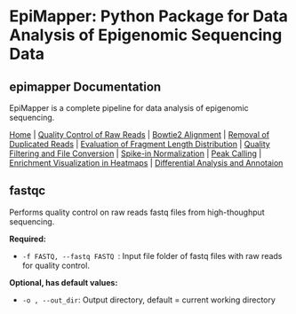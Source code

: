 # EpiMapper: Python Package for Data Analysis of Epigenomic Sequencing Data
## epimapper Documentation

EpiMapper is a complete pipeline for data analysis of epigenomic sequencing.



[Home](README.md) | [Quality Control of Raw Reads](docs/fastqc.md) | [Bowtie2 Alignment](docs/bowtie2_alignment.md) | [Removal of Duplicated Reads](docs/remove_duplicates.md) | [Evaluation of Fragment Length Distribution](docs/fragment_length.md) | [Quality Filtering and File Conversion](docs/filtering.md) | [Spike-in Normalization](docs/spike_in_calibration.md) | [Peak Calling](docs/peak_calling.md) | [Enrichment Visualization in Heatmaps](docs/heatmaps.md) | [Differential Analysis and Annotaion](docs/differential_analysis.md)


## fastqc

Performs quality control on raw reads fastq files from high-thoughput sequencing.
<p><strong>Required:</strong></p>
<ul>
  <li><code>-f FASTQ, --fastq FASTQ </code>: Input file folder of fastq files with raw reads for quality control.</li>
  
</ul>

<p><strong>Optional, has default values:</strong></p>
<ul>
  <li><code>-o , --out_dir</code>: Output directory, default = current working directory </li>
</ul>

